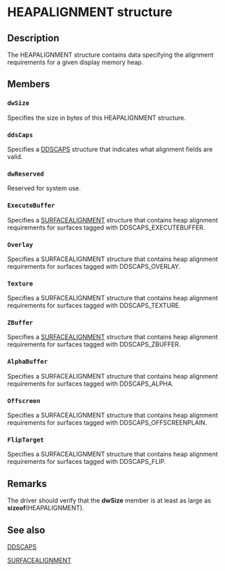# HEAPALIGNMENT structure

## Description

The HEAPALIGNMENT structure contains data specifying the alignment requirements for a given display memory heap.

## Members

### `dwSize`

Specifies the size in bytes of this HEAPALIGNMENT structure.

### `ddsCaps`

Specifies a [DDSCAPS](https://learn.microsoft.com/previous-versions/windows/hardware/drivers/ff550286(v=vs.85)) structure that indicates what alignment fields are valid.

### `dwReserved`

Reserved for system use.

### `ExecuteBuffer`

Specifies a [SURFACEALIGNMENT](https://learn.microsoft.com/windows/desktop/api/dmemmgr/ns-dmemmgr-surfacealignment) structure that contains heap alignment requirements for surfaces tagged with DDSCAPS_EXECUTEBUFFER.

### `Overlay`

Specifies a SURFACEALIGNMENT structure that contains heap alignment requirements for surfaces tagged with DDSCAPS_OVERLAY.

### `Texture`

Specifies a SURFACEALIGNMENT structure that contains heap alignment requirements for surfaces tagged with DDSCAPS_TEXTURE.

### `ZBuffer`

Specifies a [SURFACEALIGNMENT](https://learn.microsoft.com/windows/desktop/api/dmemmgr/ns-dmemmgr-surfacealignment) structure that contains heap alignment requirements for surfaces tagged with DDSCAPS_ZBUFFER.

### `AlphaBuffer`

Specifies a SURFACEALIGNMENT structure that contains heap alignment requirements for surfaces tagged with DDSCAPS_ALPHA.

### `Offscreen`

Specifies a SURFACEALIGNMENT structure that contains heap alignment requirements for surfaces tagged with DDSCAPS_OFFSCREENPLAIN.

### `FlipTarget`

Specifies a SURFACEALIGNMENT structure that contains heap alignment requirements for surfaces tagged with DDSCAPS_FLIP.

## Remarks

The driver should verify that the **dwSize** member is at least as large as **sizeof**(HEAPALIGNMENT).

## See also

[DDSCAPS](https://learn.microsoft.com/previous-versions/windows/hardware/drivers/ff550286(v=vs.85))

[SURFACEALIGNMENT](https://learn.microsoft.com/windows/desktop/api/dmemmgr/ns-dmemmgr-surfacealignment)